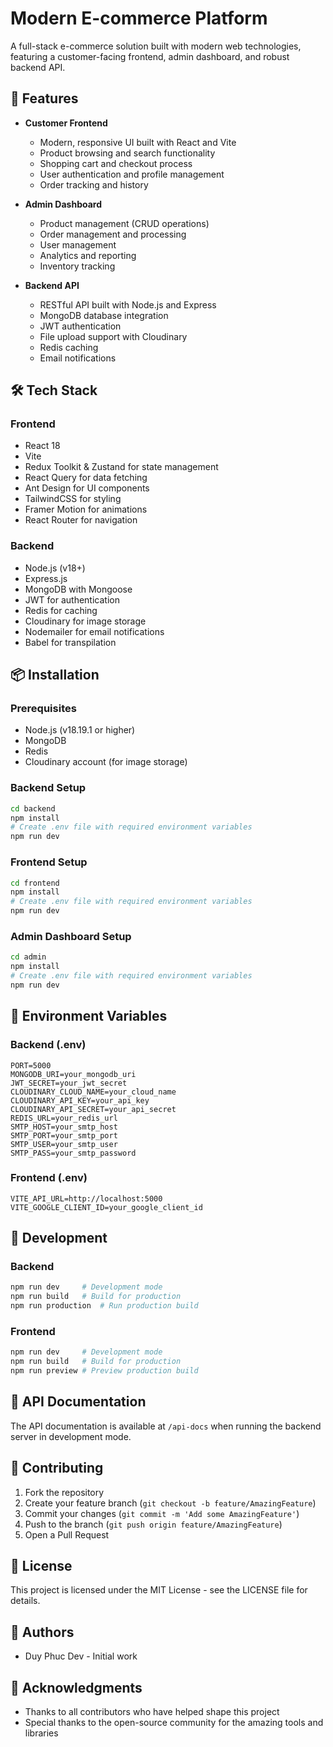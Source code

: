 # Modern E-commerce Platform

A full-stack e-commerce solution built with modern web technologies, featuring a customer-facing frontend, admin dashboard, and robust backend API.

## 🚀 Features

- **Customer Frontend**
  - Modern, responsive UI built with React and Vite
  - Product browsing and search functionality
  - Shopping cart and checkout process
  - User authentication and profile management
  - Order tracking and history

- **Admin Dashboard**
  - Product management (CRUD operations)
  - Order management and processing
  - User management
  - Analytics and reporting
  - Inventory tracking

- **Backend API**
  - RESTful API built with Node.js and Express
  - MongoDB database integration
  - JWT authentication
  - File upload support with Cloudinary
  - Redis caching
  - Email notifications

## 🛠️ Tech Stack

### Frontend
- React 18
- Vite
- Redux Toolkit & Zustand for state management
- React Query for data fetching
- Ant Design for UI components
- TailwindCSS for styling
- Framer Motion for animations
- React Router for navigation

### Backend
- Node.js (v18+)
- Express.js
- MongoDB with Mongoose
- JWT for authentication
- Redis for caching
- Cloudinary for image storage
- Nodemailer for email notifications
- Babel for transpilation

## 📦 Installation

### Prerequisites
- Node.js (v18.19.1 or higher)
- MongoDB
- Redis
- Cloudinary account (for image storage)

### Backend Setup
```bash
cd backend
npm install
# Create .env file with required environment variables
npm run dev
```

### Frontend Setup
```bash
cd frontend
npm install
# Create .env file with required environment variables
npm run dev
```

### Admin Dashboard Setup
```bash
cd admin
npm install
# Create .env file with required environment variables
npm run dev
```

## 🔧 Environment Variables

### Backend (.env)
```
PORT=5000
MONGODB_URI=your_mongodb_uri
JWT_SECRET=your_jwt_secret
CLOUDINARY_CLOUD_NAME=your_cloud_name
CLOUDINARY_API_KEY=your_api_key
CLOUDINARY_API_SECRET=your_api_secret
REDIS_URL=your_redis_url
SMTP_HOST=your_smtp_host
SMTP_PORT=your_smtp_port
SMTP_USER=your_smtp_user
SMTP_PASS=your_smtp_password
```

### Frontend (.env)
```
VITE_API_URL=http://localhost:5000
VITE_GOOGLE_CLIENT_ID=your_google_client_id
```

## 🚀 Development

### Backend
```bash
npm run dev     # Development mode
npm run build   # Build for production
npm run production  # Run production build
```

### Frontend
```bash
npm run dev     # Development mode
npm run build   # Build for production
npm run preview # Preview production build
```

## 📝 API Documentation

The API documentation is available at `/api-docs` when running the backend server in development mode.

## 🤝 Contributing

1. Fork the repository
2. Create your feature branch (`git checkout -b feature/AmazingFeature`)
3. Commit your changes (`git commit -m 'Add some AmazingFeature'`)
4. Push to the branch (`git push origin feature/AmazingFeature`)
5. Open a Pull Request

## 📄 License

This project is licensed under the MIT License - see the LICENSE file for details.

## 👥 Authors

- Duy Phuc Dev - Initial work

## 🙏 Acknowledgments

- Thanks to all contributors who have helped shape this project
- Special thanks to the open-source community for the amazing tools and libraries 
